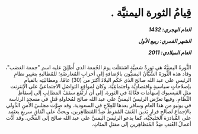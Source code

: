 <h1 dir="rtl">قِيامُ الثورة اليمنيَّة .</h1>

<h5 dir="rtl">العام الهجري:  1432

الشهر القمري: ربيع الأول

العام الميلادي: 2011</h5>

<p dir="rtl">الثَّورةُ اليمنِيَّةُ هي ثورةٌ شعبيَّة اشتعَلَت يومَ الجُمعة الذي أُطلِقَ عليه اسم "جمعة الغضب"، وقاد هذه الثَّورَةَ الشُّبَّانُ اليمنيُّون بالإضافةِ إلى أحزابِ المُعارضَةِ؛ للمُطالبةِ بتغيِيرِ نظامِ الرئيسِ علي عبد الله صالح الذي حَكَم البلادَ أكثرَ من (30) عامًا، ومطالبَتِه بالقيامِ بإصلاحاتٍ سياسيةٍ واقتصادِيَّة واجتماعِيَّة. وكان لمواقِعِ التواصُلِ الاجتماعيِّ على الإنترنت مثلِ الفيسبوك إسهامات فعَّالةً في الثورة، إلى أن ارتَفَع سقفُ المطالِبِ إلى إسقاطِ النِّظامِ. وفيها تعرَّض الرئيسُ اليمنيُّ علي عبد الله صالح لمُحاولةِ قَتلٍ في مسجدِ الرئاسة في يونيو من هذا العامِ وسافر بعدها للعِلاجِ في السعودية. وقد صوَّت مجلسُ الأمنِ الدَّولي بالإجماعِ لصالحِ قرارٍ يَدين العُنفَ المُفرِطَ ضِدَّ المُتظاهِرين، ويحثُّ على اتِّفاقٍ سريعٍ يعتَمِد على المُبادرَة الخليجيَّة، كما يدعو الرئيسَ اليمنيَّ علي عبد الله صالح إلى التنحِّي. وقد أدَّت أعمالُ العُنفِ ضِدَّ المُتظاهِرين إلى مقتلِ المئاتِ.</p></br>
